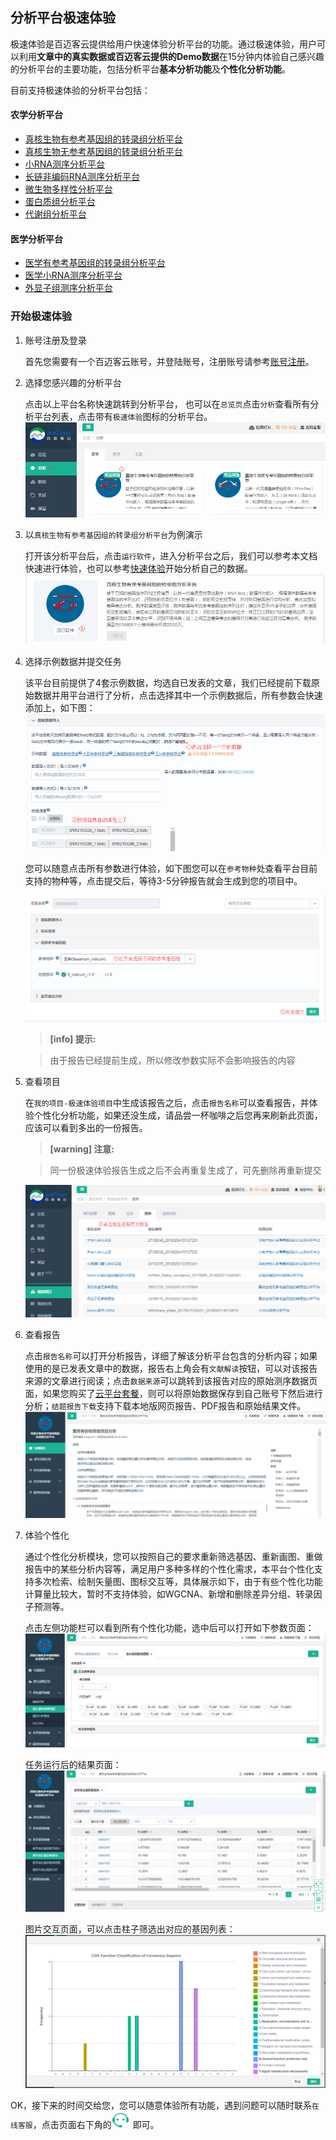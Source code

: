 ## 分析平台极速体验
极速体验是百迈客云提供给用户快速体验分析平台的功能。通过极速体验，用户可以利用**文章中的真实数据或百迈客云提供的Demo数据**在15分钟内体验自己感兴趣的分析平台的主要功能，包括分析平台**基本分析功能**及**个性化分析功能**。

目前支持极速体验的分析平台包括：
#### 农学分析平台
* [真核生物有参考基因组的转录组分析平台](https://international.biocloud.net/zh/software/agriculture/detail/8a817f674fd9e535014fda7080080a9b)
* [真核生物无参考基因组的转录组分析平台](https://international.biocloud.net/zh/software/agriculture/detail/8a817f674fd9e535014fda7131d30a9f)
* [小RNA测序分析平台](https://international.biocloud.net/zh/software/agriculture/detail/8a817f674fd9e535014fda728ed70aa9)
* [长链非编码RNA测序分析平台](https://international.biocloud.net/zh/software/agriculture/detail/8a817f674fd9e535014fda734dd30aad)
* [微生物多样性分析平台](https://international.biocloud.net/zh/software/agriculture/detail/8a817f674fd9e535014fda746c8f0ac1)
* [蛋白质组分析平台](https://international.biocloud.net/zh/software/agriculture/detail/8a8300b2643577f3016439ffb79b0169)
* [代谢组分析平台](https://international.biocloud.net/zh/software/agriculture/detail/8a8300b2643577f301643a00c88f016e)

#### 医学分析平台
* [医学有参考基因组的转录组分析平台](https://international.biocloud.net/zh/software/medical/detail/8a8300b85373df4b015373f16e1a0037)
* [医学小RNA测序分析平台](https://international.biocloud.net/zh/software/medical/detail/8a8300b853639d27015363a1766f002c)
* [外显子组测序分析平台](https://international.biocloud.net/zh/software/medical/detail/8a817f674fd9e535014fda73caae0ab3)

### 开始极速体验
1. 账号注册及登录

    首先您需要有一个百迈客云账号，并登陆账号，注册账号请参考[账号注册](../get-started/account-settings.md)。
2. 选择您感兴趣的分析平台
    
    点击以上平台名称快速跳转到分析平台， 也可以在`总览页`点击`分析`查看所有分析平台列表，点击带有`极速体验`图标的分析平台。
    ![app_list](./quick-use-workflow/app_list.png)
3. 以`真核生物有参考基因组的转录组分析平台`为例演示

    打开该分析平台后，点击`运行软件`，进入分析平台之后，我们可以参考本文档快速进行体验，也可以参考[快速体验](get-started/quick-start.md)开始分析自己的数据。
    ![ref_run](./quick-use-workflow/ref_run.png)
4. 选择示例数据并提交任务

    该平台目前提供了4套示例数据，均选自已发表的文章，我们已经提前下载原始数据并用平台进行了分析，点击选择其中一个示例数据后，所有参数会快速添加上，如下图：
    ![select_tiyan_data](./quick-use-workflow/select_tiyan_data.png)
    
    您可以随意点击所有参数进行体验，如下图您可以在`参考物种`处查看平台目前支持的物种等，点击提交后，等待3-5分钟报告就会生成到您的项目中。
   
    ![change_parameter](./quick-use-workflow/change_parameter.png)
    
    > **[info] 提示:**

    > 由于报告已经提前生成，所以修改参数实际不会影响报告的内容

5. 查看项目

    在`我的项目-极速体验项目`中生成该报告之后，点击`报告名称`可以查看报告，并体验个性化分析功能，如果还没生成，请品尝一杯咖啡之后您再来刷新此页面，应该可以看到多出的一份报告。
    
    > **[warning] 注意:**

    > 同一份极速体验报告生成之后不会再重复生成了，可先删除再重新提交

    ![jisu_project](./quick-use-workflow/jisu_project.png)
6. 查看报告

    点击`报告名称`可以打开分析报告，详细了解该分析平台包含的分析内容；如果使用的是已发表文章中的数据，报告右上角会有`文献解读`按钮，可以对该报告来源的文章进行阅读；点击`数据来源`可以跳转到该报告对应的原始测序数据页面，如果您购买了[云平台套餐](get-started/account-settings.md)，则可以将原始数据保存到自己账号下然后进行分析；`结题报告下载`支持下载本地版网页报告、PDF报告和原始结果文件。
    ![jisu_report](./quick-use-workflow/jisu_report.png)
7. 体验个性化

    通过个性化分析模块，您可以按照自己的要求重新筛选基因、重新画图、重做报告中的某些分析内容等，满足用户多种多样的个性化需求，本平台个性化支持多次检索、绘制矢量图、图标交互等，具体展示如下，由于有些个性化功能计算量比较大，暂时不支持体验，如WGCNA、新增和删除差异分组、转录因子预测等。
    
    点击左侧功能栏可以看到所有个性化功能，选中后可以打开如下参数页面：
    ![input_parameter](./quick-use-workflow/input_parameter.png)
    
    任务运行后的结果页面：
    ![personal_result1](./quick-use-workflow/personal_result1.png)
    
    图片交互页面，可以点击柱子筛选出对应的基因列表：
    ![interactive_img](./quick-use-workflow/interactive_img.png)

OK，接下来的时间交给您，您可以随意体验所有功能，遇到问题可以随时联系`在线客服`，点击页面右下角的![online_surport](../basic-img/online_surport.png) 即可。